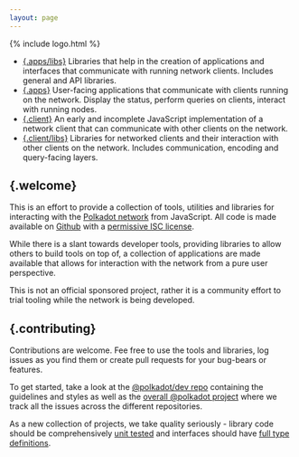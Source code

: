 ```yaml
---
layout: page
---
```


{% include logo.html %}

<div class="grid colors"></div>

- [{.apps/libs}](apps.libs.html) Libraries that help in the creation of applications and interfaces that communicate with running network clients. Includes general and API libraries.
- [{.apps}](apps.html) User-facing applications that communicate with clients running on the network. Display the status, perform queries on clients, interact with running nodes.
- [{.client}](client.html) An early and incomplete JavaScript implementation of a network client that can communicate with other clients on the network.
- [{.client/libs}](client.libs.html) Libraries for networked clients and their interaction with other clients on the network. Includes communication, encoding and query-facing layers.

## {.welcome}

This is an effort to provide a collection of tools, utilities and libraries for interacting with the [Polkadot network](https://polkadot.network) from JavaScript. All code is made available on [Github](https://github.com/polkadot-js/) with a [permissive ISC license](https://en.wikipedia.org/wiki/ISC_license).

While there is a slant towards developer tools, providing libraries to allow others to build tools on top of, a collection of applications are made available that allows for interaction with the network from a pure user perspective.

This is not an official sponsored project, rather it is a community effort to trial tooling while the network is being developed.

## {.contributing}

Contributions are welcome. Fee free to use the tools and libraries, log issues as you find them or create pull requests for your bug-bears or features.

To get started, take a look at the [@polkadot/dev repo](https://github.com/polkadot/dev) containing the guidelines and styles as well as the [overall @polkadot project](https://github.com/orgs/polkadot-js/projects/1) where we track all the issues across the different repositories.

As a new collection of projects, we take quality seriously - library code should be comprehensively [unit tested](https://facebook.github.io/jest/) and interfaces should have [full type definitions](https://flow.org/).
